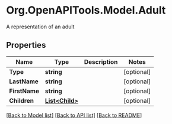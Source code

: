 # Org.OpenAPITools.Model.Adult
A representation of an adult

## Properties

Name | Type | Description | Notes
------------ | ------------- | ------------- | -------------
**Type** | **string** |  | [optional] 
**LastName** | **string** |  | [optional] 
**FirstName** | **string** |  | [optional] 
**Children** | [**List&lt;Child&gt;**](Child.md) |  | [optional] 

[[Back to Model list]](../../README.md#documentation-for-models) [[Back to API list]](../../README.md#documentation-for-api-endpoints) [[Back to README]](../../README.md)

